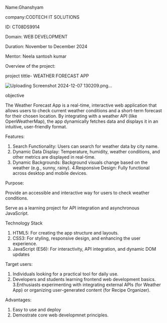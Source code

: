 Name:Ghanshyam

company:CODTECH IT SOLUTIONS

ID: CT08DS9914

Domain: WEB DEVELOPMENT

Duration: November to December 2024

Mentor: Neela santosh kumar

Overview of the project:

project tittle- WEATHER FORECAST APP

![Uploading Screenshot 2024-12-07 130209.png…]()

objective

The Weather Forecast App is a real-time, interactive web application that allows users to check current weather conditions and a short-term forecast for their chosen location. By integrating with a weather API (like OpenWeatherMap), the app dynamically fetches data and displays it in an intuitive, user-friendly format.

Features:
1. Search Functionality: Users can search for weather data by city name.
2. Dynamic Data Display: Temperature, humidity, weather conditions, and other metrics are displayed in real-time.
3. Dynamic Backgrounds: Background visuals change based on the weather (e.g., sunny, rainy).
4.Responsive Design: Fully functional across desktop and mobile devices.

Purpose:

Provide an accessible and interactive way for users to check weather conditions.

Serve as a learning project for API integration and asynchronous JavaScript.

Technology Stack

1. HTML5: For creating the app structure and layouts.
2. CSS3: For styling, responsive design, and enhancing the user experience.
3. JavaScript (ES6): For interactivity, API integration, and dynamic DOM updates

Target users:
1. Individuals looking for a practical tool for daily use.
2. Developers and students learning frontend web development basics.
3.Enthusiasts experimenting with integrating external APIs (for Weather App) or organizing user-generated content (for Recipe Organizer).

Advantages:

1. Easy to use and deploy
2. Demostrate core web developmnet principles.
   
